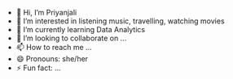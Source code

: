 - 👋 Hi, I’m Priyanjali
- 👀 I’m interested in listening music, travelling, watching movies
- 🌱 I’m currently learning Data Analytics
- 💞️ I’m looking to collaborate on ...
- 📫 How to reach me ...
- 😄 Pronouns: she/her
- ⚡ Fun fact: ...

<!---
priyanjali215/priyanjali215 is a ✨ special ✨ repository because its `README.md` (this file) appears on your GitHub profile.
You can click the Preview link to take a look at your changes.
--->
